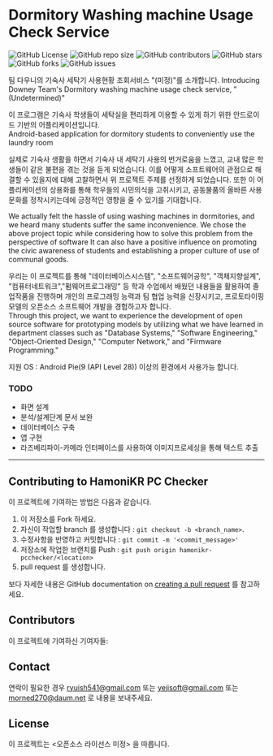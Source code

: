 # Dormitory Washing machine Usage Check Service

![GitHub
License](https://img.shields.io/github/license/2020-Downy/dorm_wash_service)
![GitHub repo
size](https://img.shields.io/github/repo-size/2020-Downy/dorm_wash_service)
![GitHub
contributors](https://img.shields.io/github/contributors/2020-Downy/dorm_wash_service)
![GitHub
stars](https://img.shields.io/github/stars/2020-Downy/dorm_wash_service?style=social)
![GitHub
forks](https://img.shields.io/github/forks/2020-Downy/dorm_wash_service?style=social)
![GitHub
issues](https://img.shields.io/github/issues/2020-Downy/dorm_wash_service?style=social)

팀 다우니의 기숙사 세탁기 사용현황 조회서비스 "(미정)"를 소개합니다.
Introducing Downey Team's Dormitory washing machine usage check service, "(Undetermined)"

이 프로그램은 기숙사 학생들이 세탁실을 편리하게 이용할 수 있게 하기 위한 안드로이드 기반의 어플리케이션입니다.<br/>
Android-based application for dormitory students to conveniently use the laundry room
 
실제로 기숙사 생활을 하면서 기숙사 내 세탁기 사용의 번거로움을 느꼈고, 교내 많은 학생들이 같은 불편을 겪는 것을 듣게 되었습니다. 
이를 어떻게 소프트웨어의 관점으로 해결할 수 있을지에 대해 고찰하면서 위 프로젝트 주제를 선정하게 되었습니다. 
또한 이 어플리케이션의 상용화를 통해 학우들의 시민의식을 고취시키고, 공동물품의 올바른 사용문화를 정착시키는데에 긍정적인 영향을 줄 수 있기를 기대합니다.

We actually felt the hassle of using washing machines in dormitories, and we heard many students suffer the same inconvenience. 
We chose the above project topic while considering how to solve this problem from the perspective of software
It can also have a positive influence on promoting the civic awareness of students and establishing a proper culture of use of communal goods.
 
우리는 이 프로젝트를 통해 "데이터베이스시스템", "소프트웨어공학", "객체지향설계", "컴퓨터네트워크","펌웨어프로그래밍" 등 학과 수업에서 배웠던 내용들을 활용하여 졸업작품을 진행하며 개인의 프로그래밍 능력과 팀 협업 능력을 신장시키고, 프로토타이핑 모델의 오픈소스 소프트웨어 개발을 경험하고자 합니다.  
Through this project, we want to experience the development of open source software for prototyping models by utilizing what we have learned in department classes such as "Database Systems," "Software Engineering," "Object-Oriented Design," "Computer Network," and "Firmware Programming."


 지원 OS : Android Pie(9 (API Level 28)) 이상의 환경에서 사용가능 합니다.


### TODO
 - 화면 설계
 - 분석/설계단계 문서 보완
 - 데이터베이스 구축
 - 앱 구현
 - 라즈베리파이-카메라 인터페이스를 사용하여 이미지프로세싱을 통해 텍스트 추출

<hr>

## Contributing to HamoniKR PC Checker

이 프로젝트에 기여하는 방법은 다음과 같습니다.

1. 이 저장소를 Fork 하세요.
2. 자신이 작업할 branch 를 생성합니다 : `git checkout -b <branch_name>`.
3. 수정사항을 반영하고 커밋합니다 : `git commit -m '<commit_message>'`
4. 저장소에 작업한 브랜치를 Push : `git push origin hamonikr-pcchecker/<location>`
5. pull request 를 생성합니다.

보다 자세한 내용은 GitHub documentation on [creating a pull
request](https://help.github.com/en/github/collaborating-with-issues-and-pull-requests/creating-a-pull-request) 를 참고하세요.

## Contributors

이 프로젝트에 기여하신 기여자들:

## Contact

연락이 필요한 경우 <ryuish541@gmail.com> 또는 <yejisoft@gmail.com> 또는 <morned270@daum.net> 로 내용을 보내주세요.

## License

이 프로젝트는 <오픈소스 라이선스 미정> 을 따릅니다.
